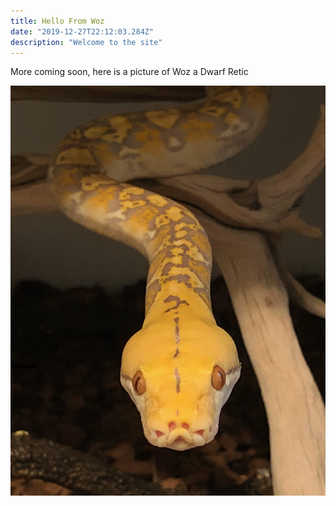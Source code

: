 ```yaml
---
title: Hello From Woz
date: "2019-12-27T22:12:03.284Z"
description: "Welcome to the site"
---
```


More coming soon, here is a picture of Woz a Dwarf Retic

![Woz Retic](./woz.jpg)
